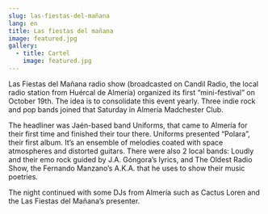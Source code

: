 ```yaml
---
slug: las-fiestas-del-mañana
lang: en
title: Las fiestas del mañana
image: featured.jpg
gallery:
  - title: Cartel
    image: featured.jpg
---
```


Las Fiestas del Mañana radio show (broadcasted on Candil Radio, the local radio station from Huércal de Almería) organized its first “mini-festival” on October 19th. The idea is to consolidate this event yearly. Three indie rock and pop bands joined that Saturday in Almería Madchester Club.

The headliner was Jaén-based band Uniforms, that came to Almería for their first time and finished their tour there. Uniforms presented “Polara”, their first album. It’s an ensemble of melodies coated with space atmospheres and distorted guitars. There were also 2 local bands: Loudly and their emo rock guided by J.A. Góngora’s lyrics, and The Oldest Radio Show, the Fernando Manzano’s A.K.A. that he uses to show their music poetries.

The night continued with some DJs from Almería such as Cactus Loren and the Las Fiestas del Mañana’s presenter.
